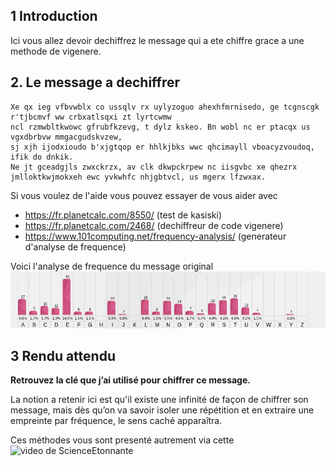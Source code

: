 
## 1 Introduction

Ici vous allez devoir dechiffrez le message qui a ete chiffre grace a une methode de vigenere.


## 2. Le message a dechiffrer
```
Xe qx ieg vfbvwblx co ussqlv rx uylyzoguo ahexhfmrnisedo, ge tcgnscgk r'tjbcmvf ww crbxatlsqxi zt lyrtcwmw
ncl rzmwbltkwowc gfrubfkzevg, t dylz kskeo. Bn wobl nc er ptacqx us vgxdbrbvw mmgacgudskvzew,
sj xjh ijodxioudo b'xjgtqop er hhlkjbks wwc qhcimayll vboacyzvoudoq, ifik do dnkik.
Ne jt gceadgjls zwxckrzx, av clk dkwpckrpew nc iisgvbc xe qhezrx jmlloktkwjmokxeh ewc yvkwhfc nhjgbtvcl, us mgerx lfzwxax.
```

Si vous voulez de l'aide vous pouvez essayer de vous aider avec
- https://fr.planetcalc.com/8550/ (test de kasiski)
- https://fr.planetcalc.com/2468/ (dechiffreur de code vigenere)
- https://www.101computing.net/frequency-analysis/ (generateur d'analyse de frequence)

Voici l'analyse de frequence du message original
![](https://github.com/bafraikin/ressource_thp_cursus_secu/blob/master/ressources/jour_03/Screenshot%202022-03-02%20at%2016-05-54%20Frequency%20Analysis%20101%20Computing.png?raw=true)

## 3 Rendu attendu
**Retrouvez la clé que j’ai utilisé pour chiffrer ce message.**


La notion a retenir ici est qu'il existe une infinité de façon de chiffrer son message, mais dès qu’on va savoir isoler une répétition et en extraire une empreinte par fréquence, le sens caché apparaîtra.

Ces méthodes vous sont presenté autrement via cette ![video de ScienceEtonnante](https://www.youtube.com/watch?v=z4tkHuWZbRA)

